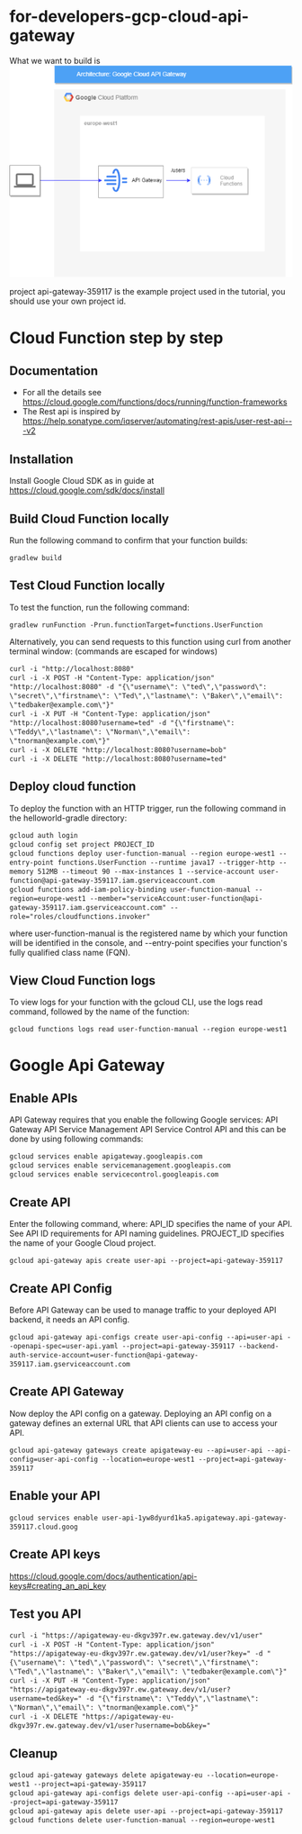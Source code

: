 # for-developers-gcp-cloud-api-gateway

What we want to build is
![diagram](diagram-simple.drawio.png?raw=true "Title")

project api-gateway-359117 is the example project used in the tutorial, you should use your own project id.

# Cloud Function step by step

## Documentation
- For all the details see https://cloud.google.com/functions/docs/running/function-frameworks
- The Rest api is inspired by https://help.sonatype.com/iqserver/automating/rest-apis/user-rest-api---v2

## Installation
Install Google Cloud SDK as in guide at https://cloud.google.com/sdk/docs/install 

## Build Cloud Function locally 
Run the following command to confirm that your function builds:
```
gradlew build
```
## Test Cloud Function locally
To test the function, run the following command:
```
gradlew runFunction -Prun.functionTarget=functions.UserFunction
```

Alternatively, you can send requests to this function using curl from another terminal window: (commands are escaped for windows) 
```
curl -i "http://localhost:8080"
curl -i -X POST -H "Content-Type: application/json" "http://localhost:8080" -d "{\"username\": \"ted\",\"password\": \"secret\",\"firstname\": \"Ted\",\"lastname\": \"Baker\",\"email\": \"tedbaker@example.com\"}"
curl -i -X PUT -H "Content-Type: application/json" "http://localhost:8080?username=ted" -d "{\"firstname\": \"Teddy\",\"lastname\": \"Norman\",\"email\": \"tnorman@example.com\"}"
curl -i -X DELETE "http://localhost:8080?username=bob"
curl -i -X DELETE "http://localhost:8080?username=ted"
```

## Deploy cloud function
To deploy the function with an HTTP trigger, run the following command in the helloworld-gradle directory:
```
gcloud auth login
gcloud config set project PROJECT_ID
gcloud functions deploy user-function-manual --region europe-west1 --entry-point functions.UserFunction --runtime java17 --trigger-http --memory 512MB --timeout 90 --max-instances 1 --service-account user-function@api-gateway-359117.iam.gserviceaccount.com
gcloud functions add-iam-policy-binding user-function-manual --region=europe-west1 --member="serviceAccount:user-function@api-gateway-359117.iam.gserviceaccount.com" --role="roles/cloudfunctions.invoker"
```
where user-function-manual is the registered name by which your function will be identified in the console, and --entry-point specifies your function's fully qualified class name (FQN).

## View Cloud Function logs
To view logs for your function with the gcloud CLI, use the logs read command, followed by the name of the function:
```
gcloud functions logs read user-function-manual --region europe-west1 
```

# Google Api Gateway
## Enable APIs
API Gateway requires that you enable the following Google services:
API Gateway API
Service Management API
Service Control API
and this can be done by using following commands:
```
gcloud services enable apigateway.googleapis.com
gcloud services enable servicemanagement.googleapis.com
gcloud services enable servicecontrol.googleapis.com
```
## Create API
Enter the following command, where:
API_ID specifies the name of your API. See API ID requirements for API naming guidelines.
PROJECT_ID specifies the name of your Google Cloud project.
```
gcloud api-gateway apis create user-api --project=api-gateway-359117
```
## Create API Config
Before API Gateway can be used to manage traffic to your deployed API backend, it needs an API config.
```
gcloud api-gateway api-configs create user-api-config --api=user-api --openapi-spec=user-api.yaml --project=api-gateway-359117 --backend-auth-service-account=user-function@api-gateway-359117.iam.gserviceaccount.com
```
## Create API Gateway
Now deploy the API config on a gateway. Deploying an API config on a gateway defines an external URL that API clients can use to access your API.
```
gcloud api-gateway gateways create apigateway-eu --api=user-api --api-config=user-api-config --location=europe-west1 --project=api-gateway-359117
```
## Enable your API
```
gcloud services enable user-api-1yw8dyurd1ka5.apigateway.api-gateway-359117.cloud.goog
```
## Create API keys
https://cloud.google.com/docs/authentication/api-keys#creating_an_api_key
## Test you API
```
curl -i "https://apigateway-eu-dkgv397r.ew.gateway.dev/v1/user"
curl -i -X POST -H "Content-Type: application/json" "https://apigateway-eu-dkgv397r.ew.gateway.dev/v1/user?key=" -d "{\"username\": \"ted\",\"password\": \"secret\",\"firstname\": \"Ted\",\"lastname\": \"Baker\",\"email\": \"tedbaker@example.com\"}"
curl -i -X PUT -H "Content-Type: application/json" "https://apigateway-eu-dkgv397r.ew.gateway.dev/v1/user?username=ted&key=" -d "{\"firstname\": \"Teddy\",\"lastname\": \"Norman\",\"email\": \"tnorman@example.com\"}"
curl -i -X DELETE "https://apigateway-eu-dkgv397r.ew.gateway.dev/v1/user?username=bob&key="
```
## Cleanup
```
gcloud api-gateway gateways delete apigateway-eu --location=europe-west1 --project=api-gateway-359117
gcloud api-gateway api-configs delete user-api-config --api=user-api --project=api-gateway-359117
gcloud api-gateway apis delete user-api --project=api-gateway-359117
gcloud functions delete user-function-manual --region=europe-west1
```